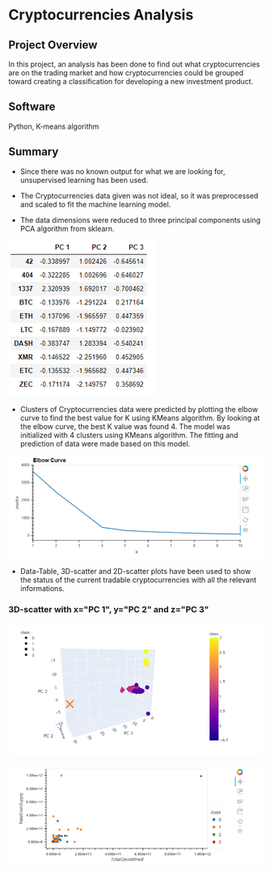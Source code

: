 # Cryptocurrencies Analysis

## Project Overview
In this project, an analysis has been done to find out what cryptocurrencies are on the trading market
and how cryptocurrencies could be grouped toward creating a classification for developing a new 
investment product. 

## Software
Python, K-means algorithm

## Summary
- Since there was no known output for what we are looking for, unsupervised learning has been used. 

- The Cryptocurrencies data given was not ideal, so it was preprocessed and scaled to fit the machine learning model. 

- The data dimensions were reduced to three principal components using PCA algorithm from sklearn.

![alt text](Images/pca_table.png)

- Clusters of Cryptocurrencies data were predicted by plotting the elbow curve to find the best value for K 
	using KMeans algorithm. By looking at the elbow curve, the best K value was found 4. The model was initialized 
	with 4 clusters using KMeans algorithm. The fitting and prediction of data were made based on this model.

![alt text](Images/elbow_curve.png)

- Data-Table, 3D-scatter and 2D-scatter plots have been used to show the status of the current tradable 
	cryptocurrencies with all the relevant informations.

### 3D-scatter with x="PC 1", y="PC 2" and z="PC 3"
![alt text](Images/3D_scatter_crypto.png)

![alt text](Images/2D_scatter_crypto.png)